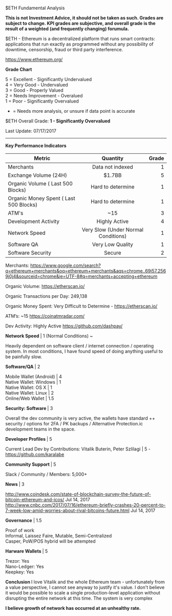 $ETH Fundamental Analysis

<b> This is not Investment Advice, it should not be taken as such. Grades are subject to change. KPI grades are subjective, and overall grade is the result of a weighted (and frequently changing) forumula.</b>

$ETH - Ethereum is a  decentralized platform that runs smart contracts: applications that run exactly as programmed without any possibility of downtime, censorship, fraud or third party interference.

https://www.ethereum.org/

<b> Grade Chart </b> <br>

5 = Excellent - Significantly Undervalued <br>
4 = Very Good - Undervalued <br>
3 = Good - Properly Valued <br>
2 = Needs Improvement - Overalued <br>
1 = Poor - Significantly Overvalued <br>

* = Needs more analysis, or unsure if data point is accurate

$ETH Overall Grade: <b> 1 - Significantly Overvalued </b>

Last Update: 07/17/2017

-----------------------------------------------------------------------------------------------------------
<b> Key Performance Indicators</b>

| Metric        | Quantity           |  Grade  |
| ------------- |:-------------:| -----:|
| Merchants      | Data not indexed | 1 |
| Exchange Volume (24H) | $1.7BB     |    5 |
| Organic Volume ( Last 500 Blocks)   | Hard to determine      |  1 |
| Organic Money Spent ( Last 500 Blocks) | Hard to determine     |    1 |
| ATM's | ~15      |    3 |
| Development Activity | Highly Active      |    4 |
| Network Speed | Very Slow (Under Normal Conditions)     |    1 |
| Software QA| Very Low Quality     |    1 |
| Software Security|  Secure      |    2 |



Merchants: https://www.google.com/search?q=ethereum+merchants&oq=ethereum+merchants&aqs=chrome..69i57.2569j0j4&sourceid=chrome&ie=UTF-8#q=merchants+accepting+ethereum

Organic Volume: https://etherscan.io/

Organic Transactions per Day: 249,138

Organic Money Spent: Very Difficult to Determine - https://etherscan.io/

ATM’s: ~15 https://coinatmradar.com/

Dev Activity: Highly Active https://github.com/dashpay/

<b> Network Speed </b>| 1 (Normal Conditions) ~ <br>

Heavily dependent on software client / internet connection / operating system. In most conditions, I have found speed of doing anything useful to be painfully slow.

<b> Software/QA </b> | 2 <br>

Mobile Wallet (Android) | 4 <br>
Native Wallet: Windows | 1 <br>
Native Wallet: OS X | 1 <br>
Native Wallet: Linux | 2 <br>
Online/Web Wallet | 1.5 <br>

<b>Security: Software </b> | 3 <br>

Overall the dev community is very active, the wallets have standard ++ security / options for 2FA / PK backups / Alternative Protection.ic development teams in the space.

<b> Developer Profiles </b> | 5 <br>

Current Lead Dev by Contributions: Vitalik Buterin, Peter Szlilagi | 5 - https://github.com/karalabe <br> 

<b> Community Support </b> | 5 <br>

Slack / Community /  Members: 5,000+

<b> News </b> | 3 <br>

http://www.coindesk.com/state-of-blockchain-survey-the-future-of-bitcoin-ethereum-and-icos/ Jul 14, 2017 <br>
http://www.cnbc.com/2017/07/16/ethereum-briefly-crashes-20-percent-to-7-week-low-amid-worries-about-rival-bitcoins-future.html Jul 14, 2017

<b>Governance</b> | 1.5 <br>

Proof of work <br>
Informal, Laissez Faire, Mutable, Semi-Centralized <br>
Casper, PoW/POS hybrid will be attempted

<b> Harware Wallets </b>| 5 <br>

Trezor: Yes <br>
Nano-Ledger: Yes <br>
Keepkey: Yes


<b> Conclusion </b>
 I love Vitalik and the whole Ethereum team - unfortunately from a value perspective, I cannot see anyway to justify it's value. I don't believe it would be possible to scale a single production-level application without disrupting the entire network at this time. The system is very complex
 
 <b> I believe growth of network has occurred at an unhealthy rate. </b>

